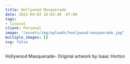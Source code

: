 ```yaml
---
title: Hollywood Masquerade
date: 2022-04-03 16:03:48 -07:00
tags:
- linocut
client: Personal
image: "/assets/img/uploads/hoolywood-masquerade.jpg"
multiple_images: []
svg: false
---
```


Hollywood Masquerade- Original artwork by Isaac Horton
